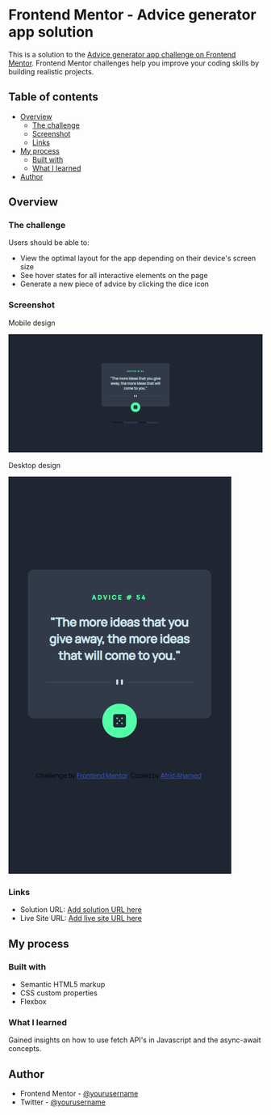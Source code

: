 # Frontend Mentor - Advice generator app solution

This is a solution to the [Advice generator app challenge on Frontend Mentor](https://www.frontendmentor.io/challenges/advice-generator-app-QdUG-13db). Frontend Mentor challenges help you improve your coding skills by building realistic projects.

## Table of contents

- [Overview](#overview)
  - [The challenge](#the-challenge)
  - [Screenshot](#screenshot)
  - [Links](#links)
- [My process](#my-process)
  - [Built with](#built-with)
  - [What I learned](#what-i-learned)
- [Author](#author)

## Overview

### The challenge

Users should be able to:

- View the optimal layout for the app depending on their device's screen size
- See hover states for all interactive elements on the page
- Generate a new piece of advice by clicking the dice icon

### Screenshot

Mobile design

![](./Finished%20designs/Mobile_design.png)

Desktop design

![](./Finished%20designs/Desktop_design.png)

### Links

- Solution URL: [Add solution URL here](https://www.frontendmentor.io/solutions/advice-generator-app-YON9ksn9H2)
- Live Site URL: [Add live site URL here](https://afrid-ahamed.github.io/Advice-generator-app/)

## My process

### Built with

- Semantic HTML5 markup
- CSS custom properties
- Flexbox

### What I learned

Gained insights on how to use fetch API's in Javascript and the async-await concepts.

## Author

- Frontend Mentor - [@yourusername](https://www.frontendmentor.io/profile/Afrid-Ahamed)
- Twitter - [@yourusername](https://twitter.com/Afrid04)
